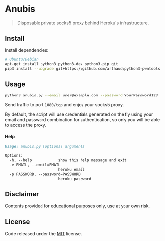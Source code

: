 # Anubis

> Disposable private socks5 proxy behind Heroku's infrastructure.

## Install

Install dependencies:

```bash
# Ubuntu/Debian
apt-get install python3 python3-dev python3-pip git
pip3 install --upgrade git+https://github.com/arthaud/python3-pwntools.git
```

## Usage

```bash
python3 anubis.py --email user@example.com --password YourPassword123
```

Send traffic to port `1080/tcp` and enjoy your socks5 proxy.

By default, the script will use credentials generated on the fly using your email and password combination for authentication, so only you will be able to access the proxy.

#### Help

```md
Usage: anubis.py [options] arguments

Options:
  -h, --help            show this help message and exit
  -e EMAIL, --email=EMAIL
                        heroku email
  -p PASSWORD, --password=PASSWORD
                        heroku password
```

## Disclaimer

Contents provided for educational purposes only, use at your own risk.

## License

Code released under the [MIT](LICENSE) license.
